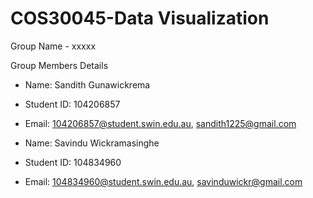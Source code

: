 # COS30045-Data Visualization

Group Name - xxxxx

Group Members Details
- Name: Sandith Gunawickrema
- Student ID: 104206857
- Email: [104206857@student.swin.edu.au](mailto:104206857@student.swin.edu.au), [sandith1225@gmail.com](mailto:sandith1225@gmail.com)


- Name: Savindu Wickramasinghe
- Student ID: 104834960
- Email: [104834960@student.swin.edu.au](mailto:104834960@student.swin.edu.au), [savinduwickr@gmail.com](mailto:savinduwickr@gmail.com)